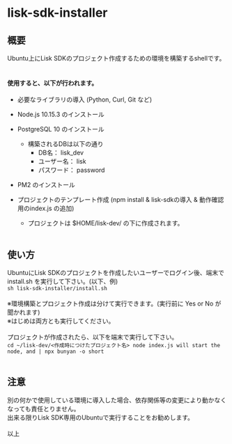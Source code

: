 # lisk-sdk-installer
## 概要
Ubuntu上にLisk SDKのプロジェクト作成するための環境を構築するshellです。
<br><br>
#### 使用すると、以下が行われます。
- 必要なライブラリの導入 (Python, Curl, Git など)
- Node.js 10.15.3 のインストール
- PostgreSQL 10 のインストール
  - 構築されるDBは以下の通り
    - DB名： lisk_dev
    - ユーザー名： lisk
    - パスワード： password
  
- PM2 のインストール
- プロジェクトのテンプレート作成 (npm install & lisk-sdkの導入 & 動作確認用のindex.js の追加)
  - プロジェクトは $HOME/lisk-dev/ の下に作成されます。
<br><br>
## 使い方
UbuntuにLisk SDKのプロジェクトを作成したいユーザーでログイン後、端末で install.sh を実行して下さい。(以下、例)
<br>
`
sh lisk-sdk-installer/install.sh
`
<br><br>
※環境構築とプロジェクト作成は分けて実行できます。(実行前に Yes or No が聞かれます)
<br>
※はじめは両方とも実行してください。
<br><br>
プロジェクトが作成されたら、以下を端末で実行して下さい。
<br>
`
cd ~/lisk-dev/<作成時につけたプロジェクト名>
node index.js will start the node, and | npx bunyan -o short 
`
<br><br>
## 注意
別の何かで使用している環境に導入した場合、依存関係等の変更により動かなくなっても責任とりません。
<br>
出来る限りLisk SDK専用のUbuntuで実行することをお勧めします。
<br><br>
以上
